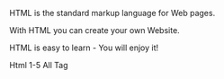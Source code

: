 
HTML is the standard markup language for Web pages.

With HTML you can create your own Website.

HTML is easy to learn - You will enjoy it!

Html 1-5 All Tag

